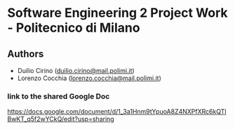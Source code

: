 # Software Engineering 2 Project Work - Politecnico di Milano
## Authors
- Duilio Cirino (duilio.cirino@mail.polimi.it)
- Lorenzo Cocchia (lorenzo.cocchia@mail.polimi.it) 
### link to the shared Google Doc
https://docs.google.com/document/d/1_3a1Hnm9tYpuoA8Z4NXPfXRc6kQTlBwKT_q5f2wYCkQ/edit?usp=sharing

